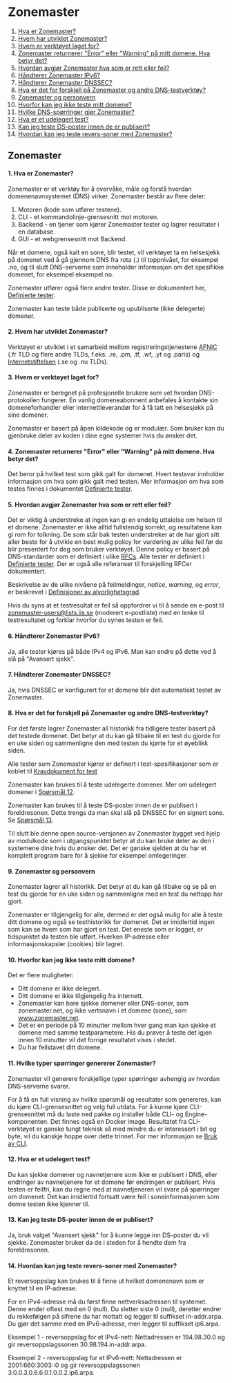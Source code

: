Zonemaster
==========

1. [Hva er Zonemaster?](#q1)
2. [Hvem har utviklet Zonemaster?](#q2)
3. [Hvem er verktøyet laget for?](#q3)
4. [Zonemaster returnerer "Error" eller "Warning" på mitt domene. Hva betyr det?](#q4)
5. [Hvordan avgjør Zonemaster hva som er rett eller feil?](#q5)
6. [Håndterer Zonemaster IPv6?](#q6)
7. [Håndterer Zonemaster DNSSEC?](#q7)
8. [Hva er det for forskjell på Zonemaster og andre DNS-testverktøy?](#q8)
9. [Zonemaster og personvern](#q9)
10. [Hvorfor kan jeg ikke teste mitt domene?](#q10)
11. [Hvilke DNS-spørringer gjør Zonemaster?](#q11)
12. [Hva er et udelegert test?](#q12)
13. [Kan jeg teste DS-poster innen de er publisert?](#q13)
14. [Hvordan kan jeg teste revers-soner med Zonemaster?](#q14)

Zonemaster
----------

#### <span id="q1"></span>1. Hva er Zonemaster?
Zonemaster er et verktøy for å overvåke, måle og forstå hvordan domenenavnsystemet (DNS) virker. Zonemaster består av flere deler:

  1. Motoren (kode som utfører testene).
  2. CLI - et kommandolinje-grensesnitt mot motoren.
  3. Backend - en tjener som kjører Zonemaster tester og lagrer resultater i en database.
  4. GUI - et webgrensesnitt mot Backend.

Når et domene, også kalt en sone, blir testet, vil verktøyet ta en helsesjekk på domenet ved å gå gjennom DNS fra rota (.) til toppnivået, for eksempel .no, og til slutt DNS-serverne som inneholder informasjon om det spesifikke domenet, for eksempel eksempel.no.

Zonemaster utfører også flere andre tester. Disse er dokumentert her, [Definierte tester].

Zonemaster kan teste både publiserte og upubliserte (ikke delegerte) domener.

#### <span id="q2"></span>2. Hvem har utviklet Zonemaster?
Verktøyet er utviklet i et samarbeid mellom registreringstjenestene
[AFNIC] (.fr TLD og flere andre TLDs, f.eks. .re, .pm, .tf, .wf, .yt og .paris) og
[Internetstiftelsen] (.se og .nu TLDs).

#### <span id="q3"></span>3. Hvem er verktøyet laget for?
Zonemaster er beregnet på profesjonelle brukere som vet hvordan DNS-protokollen fungerer. En vanlig domeneabonnent anbefales å kontakte sin domeneforhandler eller internettleverandør for å få tatt en helsesjekk på sine domener.

Zonemaster er basert på åpen kildekode og er modulær. Som bruker kan du gjenbruke deler av koden i dine egne systemer hvis du ønsker det.

#### <span id="q4"></span>4. Zonemaster returnerer "Error" eller "Warning" på mitt domene. Hva betyr det?
Det beror på hvilket test som gikk galt for domenet.
Hvert testsvar innholder informasjon om hva som gikk galt med testen.
Mer informasjon om hva som testes finnes i dokumentet [Definierte tester].

#### <span id="q5"></span>5. Hvordan avgjør Zonemaster hva som er rett eller feil?
Det er viktig å understreke at ingen kan gi en endelig uttalelse om helsen til et domene. Zonemaster er ikke alltid fullstendig korrekt, og resultatene kan gi rom for tolkning. De som står bak testen understreker at de har gjort sitt aller beste for å utvikle en best mulig policy for vurdering av ulike feil før de blir presentert for deg som bruker verktøyet. Denne policy er basert på DNS-standarder som er definiert i ulike [RFCs].
Alle tester er definiert i [Definierte tester]. Der er også alle referanser til forskjelling RFCer dokumentert.

Beskrivelse av de ulike nivåene på feilmeldinger, *notice*, *warning*, og *error*, er beskrevet i [Definisjoner av alvorlighetsgrad].

Hvis du syns at et testresultat er feil så oppfordrer vi til å sende en e-post til [zonemaster-users@lists.iis.se] (moderert e-postliste) med en lenke til testresultatet og forklar hvorfor du synes testen er feil.

#### <span id="q6"></span>6. Håndterer Zonemaster IPv6?
Ja, alle tester kjøres på både IPv4 og IPv6. Man kan endre på dette ved å slå på "Avansert sjekk".

#### <span id="q7"></span>7. Håndterer Zonemaster DNSSEC?
Ja, hvis DNSSEC er konfigurert for et domene blir det automatiskt testet av Zonemaster.

#### <span id="q8"></span>8. Hva er det for forskjell på Zonemaster og andre DNS-testverktøy?
For det første lagrer Zonemaster all historikk fra tidligere tester basert på det testede domenet. Det betyr at du kan gå tilbake til en test du gjorde for en uke siden og sammenligne den med testen du kjørte for et øyeblikk siden.

Alle tester som Zonemaster kjører er definert i test-spesifikasjoner som
er koblet til [Kravdokument for test](https://github.com/zonemaster/zonemaster/blob/master/docs/requirements/TestRequirements.md)

Zonemaster kan brukes til å teste udelegerte domener. Mer om udelegert
domener i [Spørsmål 12](#q12).

Zonemaster kan brukes til å teste DS-poster innen de er publisert i foreldresonen. Dette trengs da man skal slå på DNSSEC for en signert sone. Se [Spørsmål 13](#q13).

Til slutt ble denne open source-versjonen av Zonemaster bygget ved hjelp av modulkode som i utgangspunktet betyr at du kan bruke deler av den i systemene dine hvis du ønsker det. Det er ganske sjelden at du har et komplett program bare for å sjekke for eksempel omlegeringer.

#### <span id="q9"></span>9. Zonemaster og personvern
Zonemaster lagrer all historikk. Det betyr at du kan gå tilbake og se på en test du gjorde for en uke siden og sammenligne med en test du nettopp har gjort.

Zonemaster er tilgjengelig for alle, dermed er det også mulig for alle å teste ditt domene og også se testhistorikk for domenet. Det er imidlertid ingen som kan se hvem som har gjort en test. Det eneste som er logget, er tidspunktet da testen ble utført. Hverken IP-adresse eller informasjonskapsler (cookies) blir lagret.

#### <span id="q10"></span>10. Hvorfor kan jeg ikke teste mitt domene?
Det er flere muligheter:
  - Ditt domene er ikke delegert.
  - Ditt domene er ikke tilgjengelig fra internett.
  - Zonemaster kan bare sjekke domener eller DNS-soner, som zonemaster.net, og
    ikke vertsnavn i et domene (sone), som www.zonemaster.net.
  - Det er en periode på 10 minutter mellom hver gang man kan sjekke et domene med samme testparametere.
    His du prøver å teste det igjen innen 10 minutter vil det forrige resultatet vises i stedet.
  - Du har feilstavet ditt domene.

#### <span id="q11"></span>11. Hvilke typer spørringer genererer Zonemaster?
Zonemaster vil generere forskjellige typer spørringer avhengig av hvordan DNS-serverne svarer.

For å få en full visning av hvilke spørsmål og resultater som genereres, kan du kjøre CLI-grensesnittet og velg full utdata. For å kunne kjøre CLI-grensesnittet må du laste ned pakke og installer både CLI- og Engine-komponenten. Det finnes også en Docker image.
Resultatet fra CLI-verktøyet er ganske tungt teknisk så med mindre du er interessert i bit og byte, vil du kanskje hoppe over dette trinnet. For mer informasjon se [Bruk av CLI].

#### <span id="q12"></span>12. Hva er et udelegert test?
Du kan sjekke domener og navnetjenere som ikke er publisert i DNS, eller endringer av navnetjenere for et domene før endringen er publisert. Hvis testen er feilfri, kan du regne med at navnetjeneren vil svare på spørringer om domenet. Det kan imidlertid fortsatt være feil i soneinformasjonen som denne testen ikke kjenner til.

#### <span id="q13"></span>13. Kan jeg teste DS-poster innen de er publisert?
Ja, bruk valget "Avansert sjekk" for å kunne legge inn DS-poster du vil sjekke. Zonemaster bruker da de i steden for å hendte dem fra foreldresonen.

#### <span id="q14"></span>14. Hvordan kan jeg teste revers-soner med Zonemaster?
Et reversoppslag kan brukes til å finne ut hvilket domenenavn som er knyttet til en IP-adresse.

For en IPv4-adresse må du først finne nettverksadressen til systemet. Denne ender oftest med en 0 (null). Du sletter siste 0 (null), deretter endrer du rekkefølgen på sifrene du har mottatt og legger til suffikset in-addr.arpa. Du gjør det samme med en IPv6-adresse, men legger til suffikset ip6.arpa.

Eksempel 1 - reversoppslag for et IPv4-nett: Nettadressen er 194.98.30.0 og gir reversoppslagssonen 30.98.194.in-addr.arpa.

Eksempel 2 - reversoppslag for et IPv6-nett: Nettadressen er 2001:660:3003::0 og gir reversoppslagssonen 3.0.0.3.0.6.6.0.1.0.0.2.ip6.arpa.

[AFNIC]:                                 https://www.afnic.fr/en/
[Definierte tester]:                     https://github.com/zonemaster/zonemaster/tree/master/docs/public/specifications/tests#list-of-defined-test-cases
[Spørsmål 12]:                           #q12
[Spørsmål 13]:                           #q13
[RFCs]:                                  https://www.ietf.org/standards/rfcs/
[Definisjoner av alvorlighetsgrad]:      https://github.com/zonemaster/zonemaster/blob/master/docs/public/specifications/tests/SeverityLevelDefinitions.md
[Internetstiftelsen]:                    https://internetstiftelsen.se/en/
[Bruk av CLI]:                           https://github.com/zonemaster/zonemaster/blob/master/docs/public/using/cli.md
[Zonemaster.net]:                        https://zonemaster.net/
[zonemaster-users@lists.iis.se]:         mailto:zonemaster-users@lists.iis.se
